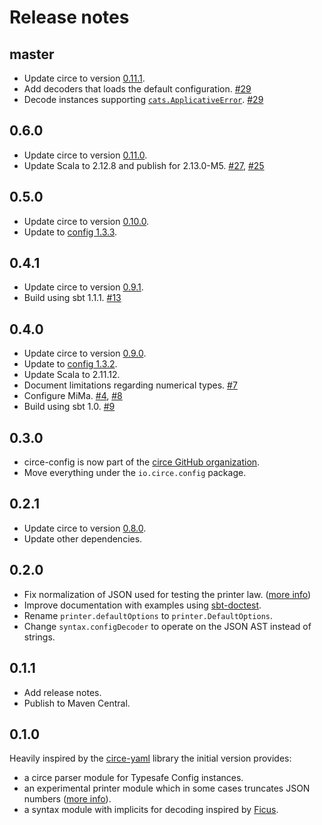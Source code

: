 # Release notes

## master

 - Update circe to version [0.11.1](https://github.com/circe/circe/releases/tag/v0.11.1).
 - Add decoders that loads the default configuration. [#29]
 - Decode instances supporting [`cats.ApplicativeError`]. [#29]

 [#29]: https://github.com/circe/circe-config/pull/29
 [`cats.ApplicativeError`]: https://typelevel.org/cats/api/cats/ApplicativeError.html

## 0.6.0

 - Update circe to version [0.11.0](https://github.com/circe/circe/releases/tag/v0.11.0).
 - Update Scala to 2.12.8 and publish for 2.13.0-M5. [#27], [#25]

 [#25]: https://github.com/circe/circe-config/pull/25
 [#27]: https://github.com/circe/circe-config/pull/27

## 0.5.0

 - Update circe to version [0.10.0](https://github.com/circe/circe/releases/tag/v0.10.0).
 - Update to [config 1.3.3].

 [config 1.3.3]: https://github.com/lightbend/config/blob/master/NEWS.md#133-february-22-2018

## 0.4.1

 - Update circe to version [0.9.1](https://github.com/circe/circe/releases/tag/v0.9.1).
 - Build using sbt 1.1.1. [#13]

 [#13]: https://github.com/circe/circe-config/pull/13

## 0.4.0

 - Update circe to version [0.9.0](https://github.com/circe/circe/releases/tag/v0.9.0).
 - Update to [config 1.3.2].
 - Update Scala to 2.11.12.
 - Document limitations regarding numerical types. [#7]
 - Configure MiMa. [#4], [#8]
 - Build using sbt 1.0. [#9]

 [#4]: https://github.com/circe/circe-config/issues/4
 [#7]: https://github.com/circe/circe-config/issues/7
 [#8]: https://github.com/circe/circe-config/pull/8
 [#9]: https://github.com/circe/circe-config/pull/9
 [config 1.3.2]: https://github.com/lightbend/config/blob/master/NEWS.md#132-october-6-2017

## 0.3.0

 - circe-config is now part of the [circe GitHub organization](https://github.com/circe).
 - Move everything under the `io.circe.config` package.

## 0.2.1

 - Update circe to version [0.8.0](https://github.com/circe/circe/releases/tag/v0.8.0).
 - Update other dependencies.

## 0.2.0

 - Fix normalization of JSON used for testing the printer law. ([more info][0.1.0-printer-issue])
 - Improve documentation with examples using [sbt-doctest].
 - Rename `printer.defaultOptions` to `printer.DefaultOptions`.
 - Change `syntax.configDecoder` to operate on the JSON AST instead of strings.

 [sbt-doctest]: https://github.com/tkawachi/sbt-doctest

## 0.1.1

 - Add release notes.
 - Publish to Maven Central.

## 0.1.0

Heavily inspired by the [circe-yaml] library the initial version provides:

 - a circe parser module for Typesafe Config instances.
 - an experimental printer module which in some cases truncates JSON numbers ([more info][0.1.0-printer-issue]).
 - a syntax module with implicits for decoding inspired by [Ficus].

 [0.1.0-printer-issue]: https://github.com/circe/circe-config/blob/0.1.0/src/test/scala/io.github.jonas.circe.config/TypesafeConfigSymmetricSerializationTests.scala#L24
 [circe-yaml]: https://github.com/circe/circe-yaml
 [ficus]: https://github.com/iheartradio/ficus
